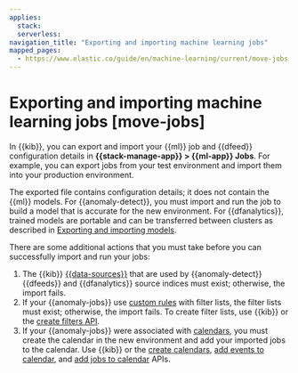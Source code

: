 ```yaml
---
applies:
  stack:
  serverless:
navigation_title: "Exporting and importing machine learning jobs"
mapped_pages:
  - https://www.elastic.co/guide/en/machine-learning/current/move-jobs.html
---
```


# Exporting and importing machine learning jobs [move-jobs]

In {{kib}}, you can export and import your {{ml}} job and {{dfeed}} configuration details in **{{stack-manage-app}} > {{ml-app}} Jobs**. For example, you can export jobs from your test environment and import them into your production environment.

The exported file contains configuration details; it does not contain the {{ml}} models. For {{anomaly-detect}}, you must import and run the job to build a model that is accurate for the new environment. For {{dfanalytics}}, trained models are portable and can be transferred between clusters as described in [Exporting and importing models](../data-frame-analytics/ml-trained-models.md#export-import).

There are some additional actions that you must take before you can successfully import and run your jobs:

1. The {{kib}} [{{data-sources}}](https://www.elastic.co/guide/en/kibana/current/data-views.html) that are used by {{anomaly-detect}} {{dfeeds}} and {{dfanalytics}} source indices must exist; otherwise, the import fails.
2. If your {{anomaly-jobs}} use [custom rules](ml-configuring-detector-custom-rules.md) with filter lists, the filter lists must exist; otherwise, the import fails. To create filter lists, use {{kib}} or the [create filters API](https://www.elastic.co/docs/api/doc/elasticsearch/operation/operation-ml-put-filter).
3. If your {{anomaly-jobs}} were associated with [calendars](https://www.elastic.co/guide/en/machine-learning/current/ml-ad-run-jobs.html#ml-ad-calendars), you must create the calendar in the new environment and add your imported jobs to the calendar. Use {{kib}} or the [create calendars](https://www.elastic.co/docs/api/doc/elasticsearch/operation/operation-ml-put-calendar), [add events to calendar](https://www.elastic.co/docs/api/doc/elasticsearch/operation/operation-ml-post-calendar-events), and [add jobs to calendar](https://www.elastic.co/docs/api/doc/elasticsearch/operation/operation-ml-put-calendar-job) APIs.
